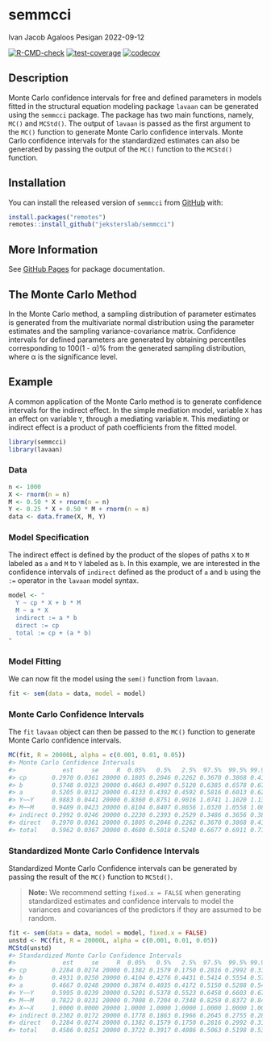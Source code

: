 semmcci
================
Ivan Jacob Agaloos Pesigan
2022-09-12

<!-- README.md is generated from README.Rmd. Please edit that file -->
<!-- badges: start -->

[![R-CMD-check](https://github.com/jeksterslab/semmcci/workflows/R-CMD-check/badge.svg)](https://github.com/jeksterslab/semmcci/actions)
[![test-coverage](https://github.com/jeksterslab/semmcci/actions/workflows/test-coverage.yaml/badge.svg)](https://github.com/jeksterslab/semmcci/actions/workflows/test-coverage.yaml)
[![codecov](https://codecov.io/gh/jeksterslab/semmcci/branch/main/graph/badge.svg?token=KVLUET3DJ6)](https://codecov.io/gh/jeksterslab/semmcci)
<!-- badges: end -->

## Description

Monte Carlo confidence intervals for free and defined parameters in
models fitted in the structural equation modeling package `lavaan` can
be generated using the `semmcci` package. The package has two main
functions, namely, `MC()` and `MCStd()`. The output of `lavaan` is
passed as the first argument to the `MC()` function to generate Monte
Carlo confidence intervals. Monte Carlo confidence intervals for the
standardized estimates can also be generated by passing the output of
the `MC()` function to the `MCStd()` function.

## Installation

You can install the released version of `semmcci` from
[GitHub](https://github.com/jeksterslab/semmcci) with:

``` r
install.packages("remotes")
remotes::install_github("jeksterslab/semmcci")
```

## More Information

See [GitHub Pages](https://jeksterslab.github.io/semmcci/index.html) for
package documentation.

## The Monte Carlo Method

In the Monte Carlo method, a sampling distribution of parameter
estimates is generated from the multivariate normal distribution using
the parameter estimates and the sampling variance-covariance matrix.
Confidence intervals for defined parameters are generated by obtaining
percentiles corresponding to 100(1 - α)% from the generated sampling
distribution, where α is the significance level.

## Example

A common application of the Monte Carlo method is to generate confidence
intervals for the indirect effect. In the simple mediation model,
variable `X` has an effect on variable `Y`, through a mediating variable
`M`. This mediating or indirect effect is a product of path coefficients
from the fitted model.

``` r
library(semmcci)
library(lavaan)
```

### Data

``` r
n <- 1000
X <- rnorm(n = n)
M <- 0.50 * X + rnorm(n = n)
Y <- 0.25 * X + 0.50 * M + rnorm(n = n)
data <- data.frame(X, M, Y)
```

### Model Specification

The indirect effect is defined by the product of the slopes of paths `X`
to `M` labeled as `a` and `M` to `Y` labeled as `b`. In this example, we
are interested in the confidence intervals of `indirect` defined as the
product of `a` and `b` using the `:=` operator in the `lavaan` model
syntax.

``` r
model <- "
  Y ~ cp * X + b * M
  M ~ a * X
  indirect := a * b
  direct := cp
  total := cp + (a * b)
"
```

### Model Fitting

We can now fit the model using the `sem()` function from `lavaan`.

``` r
fit <- sem(data = data, model = model)
```

### Monte Carlo Confidence Intervals

The `fit` `lavaan` object can then be passed to the `MC()` function to
generate Monte Carlo confidence intervals.

``` r
MC(fit, R = 20000L, alpha = c(0.001, 0.01, 0.05))
#> Monte Carlo Confidence Intervals
#>             est     se     R  0.05%   0.5%   2.5%  97.5%  99.5% 99.95%
#> cp       0.2970 0.0361 20000 0.1805 0.2046 0.2262 0.3670 0.3868 0.4156
#> b        0.5748 0.0323 20000 0.4663 0.4907 0.5120 0.6385 0.6578 0.6784
#> a        0.5205 0.0312 20000 0.4133 0.4392 0.4592 0.5816 0.6013 0.6222
#> Y~~Y     0.9883 0.0441 20000 0.8360 0.8751 0.9016 1.0741 1.1020 1.1342
#> M~~M     0.9489 0.0423 20000 0.8104 0.8407 0.8656 1.0320 1.0558 1.0882
#> indirect 0.2992 0.0246 20000 0.2230 0.2393 0.2529 0.3486 0.3656 0.3876
#> direct   0.2970 0.0361 20000 0.1805 0.2046 0.2262 0.3670 0.3868 0.4156
#> total    0.5962 0.0367 20000 0.4680 0.5018 0.5240 0.6677 0.6911 0.7144
```

### Standardized Monte Carlo Confidence Intervals

Standardized Monte Carlo Confidence intervals can be generated by
passing the result of the `MC()` function to `MCStd()`.

> **Note:** We recommend setting `fixed.x = FALSE` when generating
> standardized estimates and confidence intervals to model the variances
> and covariances of the predictors if they are assumed to be random.

``` r
fit <- sem(data = data, model = model, fixed.x = FALSE)
unstd <- MC(fit, R = 20000L, alpha = c(0.001, 0.01, 0.05))
MCStd(unstd)
#> Standardized Monte Carlo Confidence Intervals
#>             est     se     R  0.05%   0.5%   2.5%  97.5%  99.5% 99.95%
#> cp       0.2284 0.0274 20000 0.1382 0.1579 0.1750 0.2816 0.2992 0.3198
#> b        0.4931 0.0250 20000 0.4104 0.4276 0.4431 0.5414 0.5554 0.5718
#> a        0.4667 0.0248 20000 0.3874 0.4035 0.4172 0.5150 0.5288 0.5470
#> Y~~Y     0.5995 0.0239 20000 0.5201 0.5378 0.5523 0.6458 0.6603 0.6756
#> M~~M     0.7822 0.0231 20000 0.7008 0.7204 0.7348 0.8259 0.8372 0.8499
#> X~~X     1.0000 0.0000 20000 1.0000 1.0000 1.0000 1.0000 1.0000 1.0000
#> indirect 0.2302 0.0172 20000 0.1778 0.1863 0.1966 0.2645 0.2755 0.2876
#> direct   0.2284 0.0274 20000 0.1382 0.1579 0.1750 0.2816 0.2992 0.3198
#> total    0.4586 0.0251 20000 0.3722 0.3917 0.4086 0.5063 0.5198 0.5374
```
